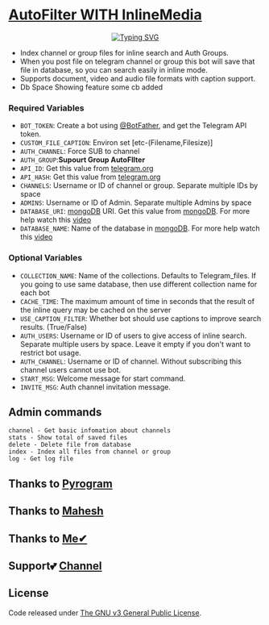 # [AutoFilter WITH InlineMedia](https://github.com/GouthamSER/Inline-Media)
<p align = "center">
<a href="https://git.io/typing-svg"><img src="https://readme-typing-svg.herokuapp.com?font=Aerial+Code&size=20&pause=1000&width=435&lines=Welcome+To+AutoFilter+with+Inline+Media+Bot;Created+by+GouthamSER;Thiz+bot+Use+Indexes+Files+above+2GB;Simple+features!" alt="Typing SVG" /></a>
</p>

* Index channel or group files for inline search and Auth Groups.
* When you post file on telegram channel or group this bot will save that file in database, so you can search easily in inline mode.
* Supports document, video and audio file formats with caption support.
* Db Space Showing feature some cb added

### Required Variables
* `BOT_TOKEN`: Create a bot using [@BotFather](https://telegram.dog/BotFather), and get the Telegram API token.
* `CUSTOM_FILE_CAPTION`: Environ set [etc-(Filename,Filesize)]
* `AUTH_CHANNEL`: Force SUB to channel
* `AUTH_GROUP`:**Supourt Group AutoFIlter**
* `API_ID`: Get this value from [telegram.org](https://my.telegram.org/apps)
* `API_HASH`: Get this value from [telegram.org](https://my.telegram.org/apps)
* `CHANNELS`: Username or ID of channel or group. Separate multiple IDs by space
* `ADMINS`: Username or ID of Admin. Separate multiple Admins by space
* `DATABASE_URI`: [mongoDB](https://www.mongodb.com) URI. Get this value from [mongoDB](https://www.mongodb.com). For more help watch this [video](https://youtu.be/@im_goutham_josh)
* `DATABASE_NAME`: Name of the database in [mongoDB](https://www.mongodb.com). For more help watch this [video](https://youtu.be/@im_goutham_josh)

### Optional Variables
* `COLLECTION_NAME`: Name of the collections. Defaults to Telegram_files. If you going to use same database, then use different collection name for each bot
* `CACHE_TIME`: The maximum amount of time in seconds that the result of the inline query may be cached on the server
* `USE_CAPTION_FILTER`: Whether bot should use captions to improve search results. (True/False)
* `AUTH_USERS`: Username or ID of users to give access of inline search. Separate multiple users by space. Leave it empty if you don't want to restrict bot usage.
* `AUTH_CHANNEL`: Username or ID of channel. Without subscribing this channel users cannot use bot.
* `START_MSG`: Welcome message for start command.
* `INVITE_MSG`: Auth channel invitation message.

## Admin commands
```
channel - Get basic infomation about channels
stats - Show total of saved files
delete - Delete file from database
index - Index all files from channel or group
log - Get log file
```


## Thanks to [Pyrogram](https://github.com/pyrogram/pyrogram)
## Thanks to [Mahesh](https://github.com/Mahesh0253)
## Thanks to [Me✔](https://github.com/GouthamSER)

## Support💕 [Channel](https://t.me/wudixh13)

## License
Code released under [The GNU v3 General Public License](LICENSE).

